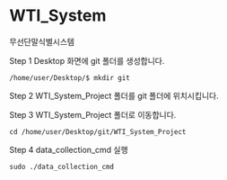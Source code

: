 # WTI_System
무선단말식별시스템

Step 1 Desktop 화면에 git 폴더를 생성합니다.
```
/home/user/Desktop/$ mkdir git
```

Step 2 WTI_System_Project 폴더를 git 폴더에 위치시킵니다.

Step 3 WTI_System_Project 폴더로 이동합니다.
```
cd /home/user/Desktop/git/WTI_System_Project
```

Step 4 data_collection_cmd 실행
```
sudo ./data_collection_cmd
```
